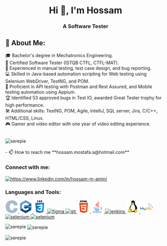 <h1 align="center">Hi 👋, I'm Hossam</h1>
<h3 align="center">A Software Tester</h3>





## 💫 About Me:
🎓 Bachelor's degree in Mechatronics Engineering.<br>🌟 Certified Software Tester (ISTQB CTFL, CTFL-MAT).<br>🔧 Experienced in manual testing, test case design, and bug reporting.<br>💻 Skilled in Java-based automation scripting for Web testing using Selenium WebDriver, TestNG, and POM.<br>🚀 Proficient in API testing with Postman and Rest Assured, and Mobile testing automation using Appium.<br>🏆 Identified 53 approved bugs in Test IO, awarded Great Tester trophy for high performance.<br>🛠️ Additional skills: TestNG, POM, Agile, IntelliJ, SQL server, Jira, C/C++, HTML/CSS, Linux.<br>🎮 Gamer and video editor with one year of video editing experience.
<br>
<br>
<div >
  <img src="https://komarev.com/ghpvc/?username=serepie&label=Profile%20views&color=2585c1&style=plastic" alt="serepie" />
</div>
<br>
- 📫 How to reach me **hossam.mostafa.a@hotmail.com**

<h3 align="left">Connect with me:</h3>
<p align="left">
<a href="https://linkedin.com/in/https://www.linkedin.com/in/hossam-m-amin/" target="blank"><img align="center" src="https://raw.githubusercontent.com/rahuldkjain/github-profile-readme-generator/master/src/images/icons/Social/linked-in-alt.svg" alt="https://www.linkedin.com/in/hossam-m-amin/" height="30" width="40" /></a>
</p>

<h3 align="left">Languages and Tools:</h3>
<p align="left"> <a href="https://www.cprogramming.com/" target="_blank" rel="noreferrer"> <img src="https://raw.githubusercontent.com/devicons/devicon/master/icons/c/c-original.svg" alt="c" width="40" height="40"/> </a> <a href="https://www.w3schools.com/cpp/" target="_blank" rel="noreferrer"> <img src="https://raw.githubusercontent.com/devicons/devicon/master/icons/cplusplus/cplusplus-original.svg" alt="cplusplus" width="40" height="40"/> </a> <a href="https://www.w3schools.com/css/" target="_blank" rel="noreferrer"> <img src="https://raw.githubusercontent.com/devicons/devicon/master/icons/css3/css3-original-wordmark.svg" alt="css3" width="40" height="40"/> </a> <a href="https://www.figma.com/" target="_blank" rel="noreferrer"> <img src="https://www.vectorlogo.zone/logos/figma/figma-icon.svg" alt="figma" width="40" height="40"/> </a> <a href="https://git-scm.com/" target="_blank" rel="noreferrer"> <img src="https://www.vectorlogo.zone/logos/git-scm/git-scm-icon.svg" alt="git" width="40" height="40"/> </a> <a href="https://www.w3.org/html/" target="_blank" rel="noreferrer"> <img src="https://raw.githubusercontent.com/devicons/devicon/master/icons/html5/html5-original-wordmark.svg" alt="html5" width="40" height="40"/> </a> <a href="https://www.java.com" target="_blank" rel="noreferrer"> <img src="https://raw.githubusercontent.com/devicons/devicon/master/icons/java/java-original.svg" alt="java" width="40" height="40"/> </a> <a href="https://www.jenkins.io" target="_blank" rel="noreferrer"> <img src="https://www.vectorlogo.zone/logos/jenkins/jenkins-icon.svg" alt="jenkins" width="40" height="40"/> </a> <a href="https://www.linux.org/" target="_blank" rel="noreferrer"> <img src="https://raw.githubusercontent.com/devicons/devicon/master/icons/linux/linux-original.svg" alt="linux" width="40" height="40"/> </a> <a href="https://www.mysql.com/" target="_blank" rel="noreferrer"> <img src="https://raw.githubusercontent.com/devicons/devicon/master/icons/mysql/mysql-original-wordmark.svg" alt="mysql" width="40" height="40"/> </a> <a href="https://www.selenium.dev" target="_blank" rel="noreferrer"> <img src="https://raw.githubusercontent.com/detain/svg-logos/780f25886640cef088af994181646db2f6b1a3f8/svg/selenium-logo.svg" alt="selenium" width="40" height="40"/> </a> <a href="https://www.selenium.dev" target="_blank" rel="noreferrer"> <img src="https://cdn.worldvectorlogo.com/logos/postman.svg" alt="selenium" width="40" height="40"/> </a> </p>

<p><img align="left" src="https://github-readme-stats.vercel.app/api/top-langs?username=serepie&show_icons=true&locale=en&layout=compact" alt="serepie" /></p>

<p>&nbsp;<img align="center" src="https://github-readme-stats.vercel.app/api?username=serepie&show_icons=true&locale=en" alt="serepie" /></p>



<p><img align="center" src="https://github-readme-streak-stats.herokuapp.com/?user=serepie&" alt="serepie" /></p>
